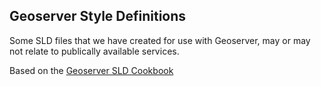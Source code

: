 ## Geoserver Style Definitions
Some SLD files that we have created for use with Geoserver, may or may not relate to publically available services.

Based on the [Geoserver SLD Cookbook](http://docs.geoserver.org/2.5.x/en/user/styling/sld-cookbook/index.html)
